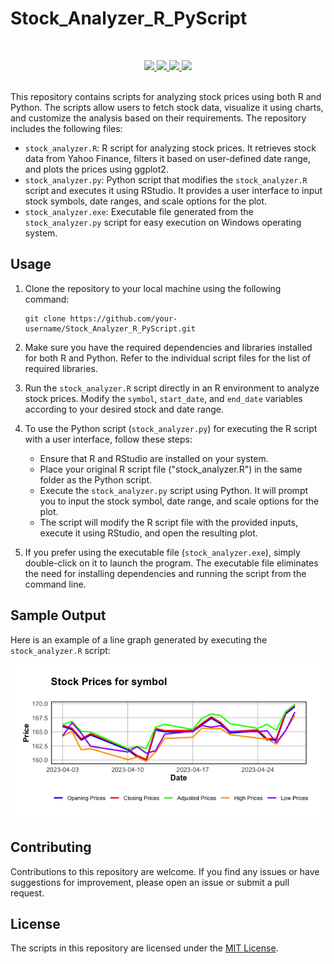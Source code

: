 # Stock_Analyzer_R_PyScript
<br>
<p align="center">
  <a href="https://github.com/MustakAbsarKhan/nvidia_driver_updator/issues">
    <img src="https://img.shields.io/github/issues/MustakAbsarKhan/nvidia_driver_updator"/> 
  </a>
  <a href="https://github.com/MustakAbsarKhan/nvidia_driver_updator/network/members">
    <img src="https://img.shields.io/github/forks/MustakAbsarKhan/nvidia_driver_updator"/> 
  </a>  
  <a href="https://github.com/MustakAbsarKhan/nvidia_driver_updator/stargazers">
    <img src="https://img.shields.io/github/stars/MustakAbsarKhan/nvidia_driver_updator"/> 
  </a>
    <a href="https://github.com/MustakAbsarKhan/nvidia_driver_updator/LICENSE">
    <img src="https://img.shields.io/github/license/MustakAbsarKhan/nvidia_driver_updator"/> 
  </a>
</p>
<br>
This repository contains scripts for analyzing stock prices using both R and Python. The scripts allow users to fetch stock data, visualize it using charts, and customize the analysis based on their requirements. The repository includes the following files:

- `stock_analyzer.R`: R script for analyzing stock prices. It retrieves stock data from Yahoo Finance, filters it based on user-defined date range, and plots the prices using ggplot2.
- `stock_analyzer.py`: Python script that modifies the `stock_analyzer.R` script and executes it using RStudio. It provides a user interface to input stock symbols, date ranges, and scale options for the plot.
- `stock_analyzer.exe`: Executable file generated from the `stock_analyzer.py` script for easy execution on Windows operating system.

## Usage

1. Clone the repository to your local machine using the following command:

   ```
   git clone https://github.com/your-username/Stock_Analyzer_R_PyScript.git
   ```

2. Make sure you have the required dependencies and libraries installed for both R and Python. Refer to the individual script files for the list of required libraries.

3. Run the `stock_analyzer.R` script directly in an R environment to analyze stock prices. Modify the `symbol`, `start_date`, and `end_date` variables according to your desired stock and date range.

4. To use the Python script (`stock_analyzer.py`) for executing the R script with a user interface, follow these steps:

   - Ensure that R and RStudio are installed on your system.
   - Place your original R script file ("stock_analyzer.R") in the same folder as the Python script.
   - Execute the `stock_analyzer.py` script using Python. It will prompt you to input the stock symbol, date range, and scale options for the plot.
   - The script will modify the R script file with the provided inputs, execute it using RStudio, and open the resulting plot.

5. If you prefer using the executable file (`stock_analyzer.exe`), simply double-click on it to launch the program. The executable file eliminates the need for installing dependencies and running the script from the command line.

## Sample Output

Here is an example of a line graph generated by executing the `stock_analyzer.R` script:

![Stock Price Line Graph](img/Test.png)

## Contributing

Contributions to this repository are welcome. If you find any issues or have suggestions for improvement, please open an issue or submit a pull request. 

## License

The scripts in this repository are licensed under the [MIT License](LICENSE).
